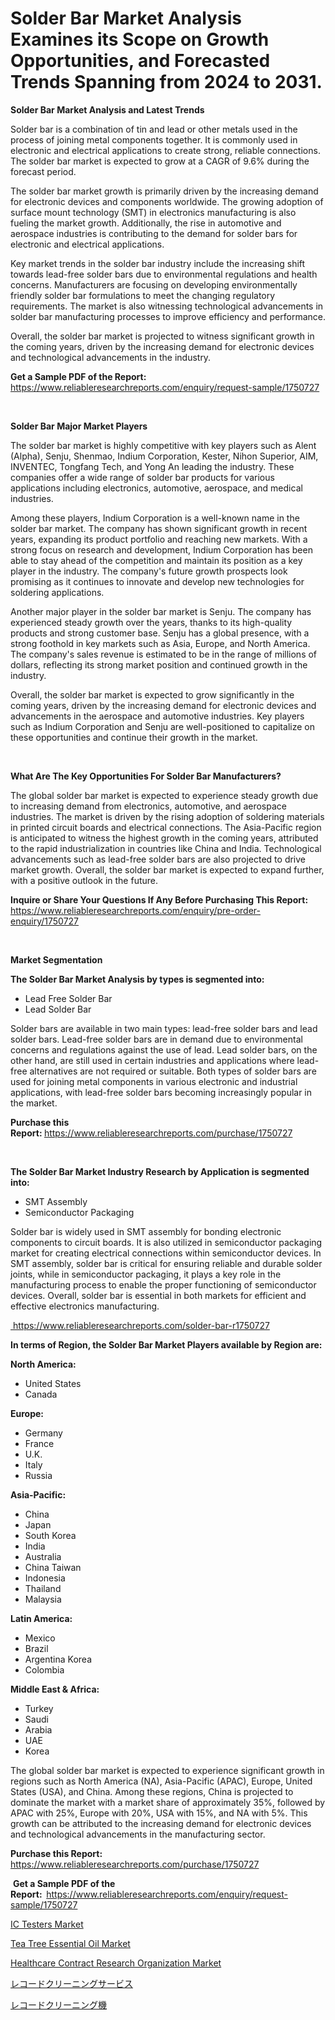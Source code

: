 <p><h1>Solder Bar Market Analysis Examines its Scope on Growth Opportunities, and Forecasted Trends Spanning from 2024 to 2031.</h1></p><p><strong>Solder Bar Market Analysis and Latest Trends</strong></p>
<p><p>Solder bar is a combination of tin and lead or other metals used in the process of joining metal components together. It is commonly used in electronic and electrical applications to create strong, reliable connections. The solder bar market is expected to grow at a CAGR of 9.6% during the forecast period.</p><p>The solder bar market growth is primarily driven by the increasing demand for electronic devices and components worldwide. The growing adoption of surface mount technology (SMT) in electronics manufacturing is also fueling the market growth. Additionally, the rise in automotive and aerospace industries is contributing to the demand for solder bars for electronic and electrical applications.</p><p>Key market trends in the solder bar industry include the increasing shift towards lead-free solder bars due to environmental regulations and health concerns. Manufacturers are focusing on developing environmentally friendly solder bar formulations to meet the changing regulatory requirements. The market is also witnessing technological advancements in solder bar manufacturing processes to improve efficiency and performance.</p><p>Overall, the solder bar market is projected to witness significant growth in the coming years, driven by the increasing demand for electronic devices and technological advancements in the industry.</p></p>
<p><strong>Get a Sample PDF of the Report:&nbsp;</strong> <a href="https://www.reliableresearchreports.com/enquiry/request-sample/1750727">https://www.reliableresearchreports.com/enquiry/request-sample/1750727</a></p>
<p>&nbsp;</p>
<p><strong>Solder Bar Major Market Players</strong></p>
<p><p>The solder bar market is highly competitive with key players such as Alent (Alpha), Senju, Shenmao, Indium Corporation, Kester, Nihon Superior, AIM, INVENTEC, Tongfang Tech, and Yong An leading the industry. These companies offer a wide range of solder bar products for various applications including electronics, automotive, aerospace, and medical industries.</p><p>Among these players, Indium Corporation is a well-known name in the solder bar market. The company has shown significant growth in recent years, expanding its product portfolio and reaching new markets. With a strong focus on research and development, Indium Corporation has been able to stay ahead of the competition and maintain its position as a key player in the industry. The company's future growth prospects look promising as it continues to innovate and develop new technologies for soldering applications.</p><p>Another major player in the solder bar market is Senju. The company has experienced steady growth over the years, thanks to its high-quality products and strong customer base. Senju has a global presence, with a strong foothold in key markets such as Asia, Europe, and North America. The company's sales revenue is estimated to be in the range of millions of dollars, reflecting its strong market position and continued growth in the industry.</p><p>Overall, the solder bar market is expected to grow significantly in the coming years, driven by the increasing demand for electronic devices and advancements in the aerospace and automotive industries. Key players such as Indium Corporation and Senju are well-positioned to capitalize on these opportunities and continue their growth in the market.</p></p>
<p>&nbsp;</p>
<p><strong>What Are The Key Opportunities For Solder Bar Manufacturers?</strong></p>
<p><p>The global solder bar market is expected to experience steady growth due to increasing demand from electronics, automotive, and aerospace industries. The market is driven by the rising adoption of soldering materials in printed circuit boards and electrical connections. The Asia-Pacific region is anticipated to witness the highest growth in the coming years, attributed to the rapid industrialization in countries like China and India. Technological advancements such as lead-free solder bars are also projected to drive market growth. Overall, the solder bar market is expected to expand further, with a positive outlook in the future.</p></p>
<p><strong>Inquire or Share Your Questions If Any Before Purchasing This Report:</strong> <a href="https://www.reliableresearchreports.com/enquiry/pre-order-enquiry/1750727">https://www.reliableresearchreports.com/enquiry/pre-order-enquiry/1750727</a></p>
<p>&nbsp;</p>
<p><strong>Market Segmentation</strong></p>
<p><strong>The Solder Bar Market Analysis by types is segmented into:</strong></p>
<p><ul><li>Lead Free Solder Bar</li><li>Lead Solder Bar</li></ul></p>
<p><p>Solder bars are available in two main types: lead-free solder bars and lead solder bars. Lead-free solder bars are in demand due to environmental concerns and regulations against the use of lead. Lead solder bars, on the other hand, are still used in certain industries and applications where lead-free alternatives are not required or suitable. Both types of solder bars are used for joining metal components in various electronic and industrial applications, with lead-free solder bars becoming increasingly popular in the market.</p></p>
<p><strong>Purchase this Report:&nbsp;</strong><a href="https://www.reliableresearchreports.com/purchase/1750727">https://www.reliableresearchreports.com/purchase/1750727</a></p>
<p>&nbsp;</p>
<p><strong>The Solder Bar Market Industry Research by Application is segmented into:</strong></p>
<p><ul><li>SMT Assembly</li><li>Semiconductor Packaging</li></ul></p>
<p><p>Solder bar is widely used in SMT assembly for bonding electronic components to circuit boards. It is also utilized in semiconductor packaging market for creating electrical connections within semiconductor devices. In SMT assembly, solder bar is critical for ensuring reliable and durable solder joints, while in semiconductor packaging, it plays a key role in the manufacturing process to enable the proper functioning of semiconductor devices. Overall, solder bar is essential in both markets for efficient and effective electronics manufacturing.</p></p>
<p><a href="https://www.reliableresearchreports.com/solder-bar-r1750727">&nbsp;https://www.reliableresearchreports.com/solder-bar-r1750727</a></p>
<p><strong>In terms of Region, the Solder Bar Market Players available by Region are:</strong></p>
<p>
    <p> <strong> North America: </strong>
        <ul>
            <li>United States</li>
            <li>Canada</li>
        </ul>
        </p> 
    <p> <strong> Europe: </strong>
        <ul>
            <li>Germany</li>
            <li>France</li>
            <li>U.K.</li>
            <li>Italy</li>
            <li>Russia</li>
        </ul>
        </p> 
    <p> <strong> Asia-Pacific: </strong>
        <ul>
            <li>China</li>
            <li>Japan</li>
            <li>South Korea</li>
            <li>India</li>
            <li>Australia</li>
            <li>China Taiwan</li>
            <li>Indonesia</li>
            <li>Thailand</li>
            <li>Malaysia</li>
        </ul>
        </p> 
    <p> <strong> Latin America: </strong>
        <ul>
            <li>Mexico</li>
            <li>Brazil</li>
            <li>Argentina Korea</li>
            <li>Colombia</li>
        </ul>
        </p> 
    <p> <strong> Middle East & Africa: </strong>
        <ul>
            <li>Turkey</li>
            <li>Saudi</li>
            <li>Arabia</li>
            <li>UAE</li>
            <li>Korea</li>
        </ul>
    </p>
    </p>
<p><p>The global solder bar market is expected to experience significant growth in regions such as North America (NA), Asia-Pacific (APAC), Europe, United States (USA), and China. Among these regions, China is projected to dominate the market with a market share of approximately 35%, followed by APAC with 25%, Europe with 20%, USA with 15%, and NA with 5%. This growth can be attributed to the increasing demand for electronic devices and technological advancements in the manufacturing sector.</p></p>
<p><strong>Purchase this Report: </strong><a href="https://www.reliableresearchreports.com/purchase/1750727">https://www.reliableresearchreports.com/purchase/1750727</a></p>
<p>&nbsp;<strong>Get a Sample PDF of the Report:&nbsp;&nbsp;</strong><a href="https://www.reliableresearchreports.com/enquiry/request-sample/1750727">https://www.reliableresearchreports.com/enquiry/request-sample/1750727</a></p>
<p><strong></strong></p>
<p><p><a href="https://github.com/brentleyjimmiealvaradoz4l1rea/Market-Research-Report-List-2/blob/main/ic-testers-market.md">IC Testers Market</a></p><p><a href="https://www.linkedin.com/pulse/insights-tea-tree-essential-oil-market-size-analysing-share-hfgff?trackingId=vptOtd3u0CUoeIC4n1EJuA%3D%3D">Tea Tree Essential Oil Market</a></p><p><a href="https://www.linkedin.com/pulse/healthcare-contract-research-organization-market-size-growth-djlif?trackingId=HpXO01QbvNU5hwXJrnf%2BKQ%3D%3D">Healthcare Contract Research Organization Market</a></p><p><a href="https://github.com/vlcostes/Market-Research-Report-List-1/blob/main/805501231589.md">レコードクリーニングサービス</a></p><p><a href="https://github.com/EstaSprer20231/Market-Research-Report-List-1/blob/main/117054931590.md">レコードクリーニング機</a></p></p>